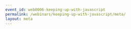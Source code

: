 ```yaml
---
event_id: web0006-keeping-up-with-javascript
permalink: /webinars/keeping-up-with-javascript/meta/
layout: meta
---
```


